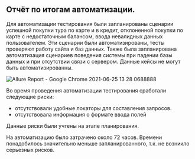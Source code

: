 ## Отчёт по итогам автоматизации.

Для автоматизации тестирования были запланированы сценарии успешной покупки тура по карте и в кредит, отклоненной покупки по карте с недостаточным балансом, ввода невалидных данных пользователем. Эти сценарии были автоматизированы, тесты проверяют работу сайта и баз данных. Также была запланирована автоматизация сценариев поведения системы при падении базы данных и при отсутствии связи с сервером. Данные кейсы не могут быть автоматизированны.

![Allure Report - Google Chrome 2021-06-25 13 28 0688888](https://user-images.githubusercontent.com/11545844/123395776-03d73180-d5ba-11eb-9666-a7403f04e260.png)


Во время проведения автоматизации тестирования сработали следующие риски:
* отсутствовали удобные локаторы для составления запросов.
* отсутствовала информация о формате ввода полей

Данные риски были учтены на этапе планирования.

На автоматизацию было затрачено около 72 часов. Времени понадобилось значительно меньше запланированного, т.к. не возникло серьезных рисков.
